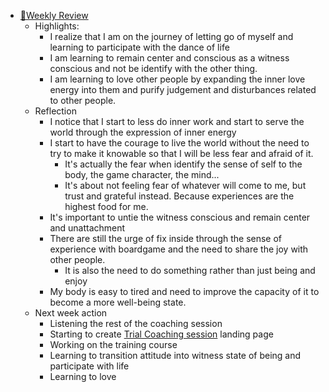 - [📝Weekly Review](<📝Weekly Review.md>)
    - Highlights:
        - I realize that I am on the journey of letting go of myself and learning to participate with the dance of life
        - I am learning to remain center and conscious as a witness conscious and not be identify with the other thing.
        - I am learning to love other people by expanding the inner love energy into them and purify judgement and disturbances related to other people.
    - Reflection
        - I notice that I start to less do inner work and start to serve the world through the expression of inner energy
        - I start to have the courage to live the world without the need to try to make it knowable so that I will be less fear and afraid of it.
            - It's actually the fear when identify the sense of self to the body, the game character, the mind...
            - It's about not feeling fear of whatever will come to me, but trust and grateful instead. Because experiences are the highest food for me.
        - It's important to untie the witness conscious and remain center and unattachment
        - There are still the urge of fix inside through the sense of experience with boardgame and the need to share the joy with other people.
            - It is also the need to do something rather than just being and enjoy
        - My body is easy to tired and need to improve the capacity of it to become a more well-being state.
    - Next week action
        - Listening the rest of the coaching session
        - Starting to create [Trial Coaching session](<Trial Coaching session.md>) landing page
        - Working on the training course
        - Learning to transition attitude into witness state of being and participate with life
        - Learning to love

